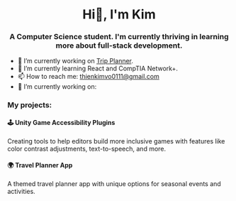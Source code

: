 <h1 align="center">Hi👋, I'm Kim</h1>

<h3 align="center">A Computer Science student. I'm currently thriving in learning more about full-stack development.</h3>

- 🔭 I’m currently working on [Trip Planner](https://boo-way.vercel.app/).
- 🌱 I’m currently learning React and CompTIA Network+.
- 📫 How to reach me: thienkimvo0111@gmail.com
- 🔭 I’m currently working on:

### My projects:
#### 🕹️ Unity Game Accessibility Plugins
Creating tools to help editors build more inclusive games with features like color contrast adjustments, text-to-speech, and more.

#### 🌍 Travel Planner App
A themed travel planner app with unique options for seasonal events and activities.


